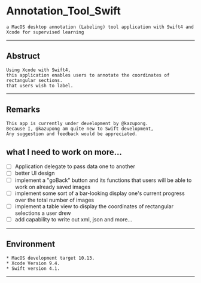# Annotation_Tool_Swift
    a MacOS desktop annotation (Labeling) tool application with Swift4 and Xcode for supervised learning 
----------

## Abstruct

    Using Xcode with Swift4, 
    this application enables users to annotate the coordinates of rectangular sections.
    that users wish to label. 
----------

## Remarks
    This app is currently under development by @kazupong. 
    Because I, @kazupong am quite new to Swift development,
    Any suggestion and feedback would be appreciated.

## what I need to work on more... 

- [ ]   Application delegate to pass data one to another
- [ ]   better UI design 
- [ ]   implement a "goBack" button and its functions that users will be able to work on already saved images
- [ ]   implement some sort of a bar-looking display one's current progress over the total number of images
- [ ]   implement a table view to display the coordinates of rectangular selections a user drew
- [ ]   add capability to write out xml, json and more...

-----

## Environment

    * MacOS development target 10.13.   
    * Xcode Version 9.4.  
    * Swift version 4.1. 
--------
 
